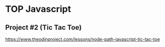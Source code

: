 # TOP Javascript
## Project #2 (Tic Tac Toe)

https://www.theodinproject.com/lessons/node-path-javascript-tic-tac-toe
